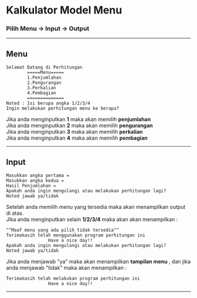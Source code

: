 # Kalkulator Model Menu

### Pilih Menu -> Input -> Output

---
## Menu 
```menu
Selamat Datang di Perhitungan
        =====Menu=====
        1.Penjumlahan
        2.Pengurangan
        3.Perkalian
        4.Pembagian
        ==============
Noted : Isi berupa angka 1/2/3/4
Ingin melakukan perhitungan menu ke berapa?
```  

Jika  anda menginputkan **1** maka akan memilih **penjumlahan**  
Jika anda menginputkan **2** maka akan memilih **pengurangan**  
Jika anda menginputkan **3** maka akan memilih **perkalian**  
Jika anda menginputkan **4** maka akan memilih **pembagian**  

---
## Input
```input
Masukkan angka pertama = 
Masukkan angka kedua = 
Hasil Penjumlahan = 
Apakah anda ingin mengulangi atau melakukan perhitungan lagi?
Noted jawab ya/tidak
```
Setelah anda memilih menu yang tersedia maka akan menampilkan output di atas.  
Jika anda menginputkan selain **1/2/3/4** maka akan akan menampilkan : 
```no
^^Maaf menu yang ada pilih tidak tersedia^^
Terimakasih telah menggunakan program perhitungan ini
                Have a nice day!!
Apakah anda ingin mengulangi atau melakukan perhitungan lagi?
Noted jawab ya/tidak
```
Jika anda menjawab "ya" maka akan menampilkan **tampilan menu** , dan jika anda menjawab "tidak" maka akan menampilkan :  
```tidak
Terimakasih telah melakukan program perhitungan ini
                Have a nice day!!
```
---

